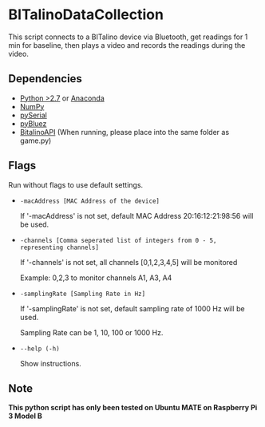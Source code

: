 # BITalinoDataCollection

This script connects to a BITalino device via Bluetooth, get readings for 1 min for baseline, then plays a video and records the readings during the video.

## Dependencies
* [Python >2.7](https://www.python.org/downloads/) or [Anaconda](https://www.continuum.io/downloads)
* [NumPy](https://pypi.python.org/pypi/numpy)
* [pySerial](https://pypi.python.org/pypi/pyserial)
* [pyBluez](https://pypi.python.org/pypi/PyBluez/)
* [BitalinoAPI](https://github.com/BITalinoWorld/revolution-python-api) (When running, please place into the same folder as game.py)

## Flags

Run without flags to use default settings.

* `-macAddress [MAC Address of the device]`

    If '-macAddress' is not set, default MAC Address 20:16:12:21:98:56 will be used.

* `-channels [Comma seperated list of integers from 0 - 5, representing channels]`

    If '-channels' is not set, all channels [0,1,2,3,4,5] will be monitored

    Example: 0,2,3 to monitor channels A1, A3, A4

* `-samplingRate [Sampling Rate in Hz]`

    If '-samplingRate' is not set, default sampling rate of 1000 Hz will be used.
 
    Sampling Rate can be 1, 10, 100 or 1000 Hz.

* `--help (-h)`

    Show instructions.

## Note
**This python script has only been tested on Ubuntu MATE on Raspberry Pi 3 Model B**
